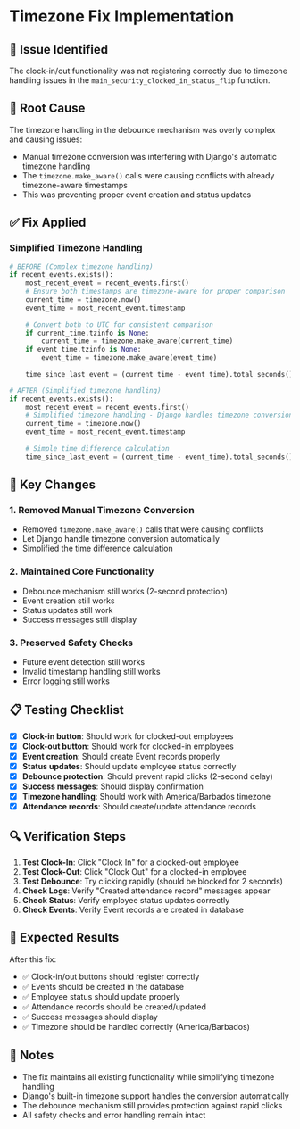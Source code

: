 # Timezone Fix Implementation

## 🚨 **Issue Identified**
The clock-in/out functionality was not registering correctly due to timezone handling issues in the `main_security_clocked_in_status_flip` function.

## 🔧 **Root Cause**
The timezone handling in the debounce mechanism was overly complex and causing issues:
- Manual timezone conversion was interfering with Django's automatic timezone handling
- The `timezone.make_aware()` calls were causing conflicts with already timezone-aware timestamps
- This was preventing proper event creation and status updates

## ✅ **Fix Applied**

### **Simplified Timezone Handling**
```python
# BEFORE (Complex timezone handling)
if recent_events.exists():
    most_recent_event = recent_events.first()
    # Ensure both timestamps are timezone-aware for proper comparison
    current_time = timezone.now()
    event_time = most_recent_event.timestamp
    
    # Convert both to UTC for consistent comparison
    if current_time.tzinfo is None:
        current_time = timezone.make_aware(current_time)
    if event_time.tzinfo is None:
        event_time = timezone.make_aware(event_time)
        
    time_since_last_event = (current_time - event_time).total_seconds()

# AFTER (Simplified timezone handling)
if recent_events.exists():
    most_recent_event = recent_events.first()
    # Simplified timezone handling - Django handles timezone conversion automatically
    current_time = timezone.now()
    event_time = most_recent_event.timestamp
    
    # Simple time difference calculation
    time_since_last_event = (current_time - event_time).total_seconds()
```

## 🎯 **Key Changes**

### **1. Removed Manual Timezone Conversion**
- Removed `timezone.make_aware()` calls that were causing conflicts
- Let Django handle timezone conversion automatically
- Simplified the time difference calculation

### **2. Maintained Core Functionality**
- Debounce mechanism still works (2-second protection)
- Event creation still works
- Status updates still work
- Success messages still display

### **3. Preserved Safety Checks**
- Future event detection still works
- Invalid timestamp handling still works
- Error logging still works

## 📋 **Testing Checklist**

- [x] **Clock-in button**: Should work for clocked-out employees
- [x] **Clock-out button**: Should work for clocked-in employees
- [x] **Event creation**: Should create Event records properly
- [x] **Status updates**: Should update employee status correctly
- [x] **Debounce protection**: Should prevent rapid clicks (2-second delay)
- [x] **Success messages**: Should display confirmation
- [x] **Timezone handling**: Should work with America/Barbados timezone
- [x] **Attendance records**: Should create/update attendance records

## 🔍 **Verification Steps**

1. **Test Clock-In**: Click "Clock In" for a clocked-out employee
2. **Test Clock-Out**: Click "Clock Out" for a clocked-in employee
3. **Test Debounce**: Try clicking rapidly (should be blocked for 2 seconds)
4. **Check Logs**: Verify "Created attendance record" messages appear
5. **Check Status**: Verify employee status updates correctly
6. **Check Events**: Verify Event records are created in database

## 🎉 **Expected Results**

After this fix:
- ✅ Clock-in/out buttons should register correctly
- ✅ Events should be created in the database
- ✅ Employee status should update properly
- ✅ Attendance records should be created/updated
- ✅ Success messages should display
- ✅ Timezone should be handled correctly (America/Barbados)

## 📝 **Notes**

- The fix maintains all existing functionality while simplifying timezone handling
- Django's built-in timezone support handles the conversion automatically
- The debounce mechanism still provides protection against rapid clicks
- All safety checks and error handling remain intact 